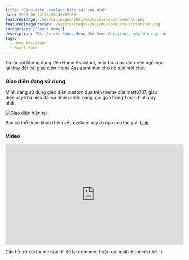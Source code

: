 ```yaml
---
title: "Giao diện Lovelace hiện tại của mình"
date: 2021-06-24T13:53:48+07:00
featuredImage: /assets/images/2021/06/Lovelace-screenshot.png
featuredImagePreview: /assets/images/2021/06/Lovelace-screenshot.png
categories: ["Smart Home"]
description: "Đã lâu rồi không đụng đến Home Assistant, mấy bữa nay rảnh nên ngồi vọc lại thay đổi cái giao diện Home Assistant nhìn cho nó tươi mới chút."
tags:
  - Home Assistant
  - Smart Home
---
```


Đã lâu rồi không đụng đến Home Assistant, mấy bữa nay rảnh nên ngồi vọc lại thay đổi cái giao diện Home Assistant nhìn cho nó tươi mới chút. 

### Giao diện đang sử dụng

Mình đang sử dụng giao diện custom dựa trên theme của matt8707, giao diện này khá hiện đại và nhiều chức năng, gói gọn trong 1 màn hình duy nhất.

![Giao diện hiện tại](/assets/images/2021/06/Lovelace-screenshot.png)

Bạn có thể tham khảo thêm về Lovelace này ở repo của tác giá: [Link](https://github.com/matt8707/hass-config)

### Video

<iframe width="560" height="315" src="https://www.youtube.com/embed/8HlIPzTtncw" title="YouTube video player" frameborder="0" allow="accelerometer; autoplay; clipboard-write; encrypted-media; gyroscope; picture-in-picture" allowfullscreen></iframe>

Cần hỗ trợ cài theme này thì để lại comment hoặc gửi mail cho mình nhé. :)
